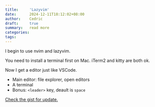 ```yaml
---
title:     'Lazyvim'
date:      2024-12-11T18:12:02+08:00
author:    Cedric
draft:     true
summary:   read more
categories:
tags:
---
```


I begin to use nvim and lazyvim.

You need to install a terminal first on Mac. iTerm2 and kitty are both ok.

Now I get a editor just like VSCode.
- Main editor: file explorer, open editors
- A terminal
- Bonus: `<leader>` key, deault is `space`

[Check the gist for update.](https://gist.github.com/douyixuan/f7291032e08b26e2007f5e7cb17f8c10)

